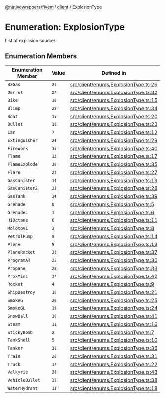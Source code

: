 [@nativewrappers/fivem](../../README.md) / [client](../README.md) / ExplosionType

# Enumeration: ExplosionType

List of explosion sources.

## Enumeration Members

| Enumeration Member | Value | Defined in |
| ------ | ------ | ------ |
| `BZGas` | `21` | [src/client/enums/ExplosionType.ts:26](https://github.com/nativewrappers/fivem/blob/48a3f351defb1a6508113ef71a8290d8cb1a458c/src/client/enums/ExplosionType.ts#L26) |
| `Barrel` | `27` | [src/client/enums/ExplosionType.ts:32](https://github.com/nativewrappers/fivem/blob/48a3f351defb1a6508113ef71a8290d8cb1a458c/src/client/enums/ExplosionType.ts#L32) |
| `Bike` | `10` | [src/client/enums/ExplosionType.ts:15](https://github.com/nativewrappers/fivem/blob/48a3f351defb1a6508113ef71a8290d8cb1a458c/src/client/enums/ExplosionType.ts#L15) |
| `Blimp` | `29` | [src/client/enums/ExplosionType.ts:34](https://github.com/nativewrappers/fivem/blob/48a3f351defb1a6508113ef71a8290d8cb1a458c/src/client/enums/ExplosionType.ts#L34) |
| `Boat` | `15` | [src/client/enums/ExplosionType.ts:20](https://github.com/nativewrappers/fivem/blob/48a3f351defb1a6508113ef71a8290d8cb1a458c/src/client/enums/ExplosionType.ts#L20) |
| `Bullet` | `18` | [src/client/enums/ExplosionType.ts:23](https://github.com/nativewrappers/fivem/blob/48a3f351defb1a6508113ef71a8290d8cb1a458c/src/client/enums/ExplosionType.ts#L23) |
| `Car` | `7` | [src/client/enums/ExplosionType.ts:12](https://github.com/nativewrappers/fivem/blob/48a3f351defb1a6508113ef71a8290d8cb1a458c/src/client/enums/ExplosionType.ts#L12) |
| `Extinguisher` | `24` | [src/client/enums/ExplosionType.ts:29](https://github.com/nativewrappers/fivem/blob/48a3f351defb1a6508113ef71a8290d8cb1a458c/src/client/enums/ExplosionType.ts#L29) |
| `FireWork` | `35` | [src/client/enums/ExplosionType.ts:40](https://github.com/nativewrappers/fivem/blob/48a3f351defb1a6508113ef71a8290d8cb1a458c/src/client/enums/ExplosionType.ts#L40) |
| `Flame` | `12` | [src/client/enums/ExplosionType.ts:17](https://github.com/nativewrappers/fivem/blob/48a3f351defb1a6508113ef71a8290d8cb1a458c/src/client/enums/ExplosionType.ts#L17) |
| `FlameExplode` | `30` | [src/client/enums/ExplosionType.ts:35](https://github.com/nativewrappers/fivem/blob/48a3f351defb1a6508113ef71a8290d8cb1a458c/src/client/enums/ExplosionType.ts#L35) |
| `Flare` | `22` | [src/client/enums/ExplosionType.ts:27](https://github.com/nativewrappers/fivem/blob/48a3f351defb1a6508113ef71a8290d8cb1a458c/src/client/enums/ExplosionType.ts#L27) |
| `GasCanister` | `14` | [src/client/enums/ExplosionType.ts:19](https://github.com/nativewrappers/fivem/blob/48a3f351defb1a6508113ef71a8290d8cb1a458c/src/client/enums/ExplosionType.ts#L19) |
| `GasCanister2` | `23` | [src/client/enums/ExplosionType.ts:28](https://github.com/nativewrappers/fivem/blob/48a3f351defb1a6508113ef71a8290d8cb1a458c/src/client/enums/ExplosionType.ts#L28) |
| `GasTank` | `34` | [src/client/enums/ExplosionType.ts:39](https://github.com/nativewrappers/fivem/blob/48a3f351defb1a6508113ef71a8290d8cb1a458c/src/client/enums/ExplosionType.ts#L39) |
| `Grenade` | `0` | [src/client/enums/ExplosionType.ts:5](https://github.com/nativewrappers/fivem/blob/48a3f351defb1a6508113ef71a8290d8cb1a458c/src/client/enums/ExplosionType.ts#L5) |
| `GrenadeL` | `1` | [src/client/enums/ExplosionType.ts:6](https://github.com/nativewrappers/fivem/blob/48a3f351defb1a6508113ef71a8290d8cb1a458c/src/client/enums/ExplosionType.ts#L6) |
| `HiOctane` | `6` | [src/client/enums/ExplosionType.ts:11](https://github.com/nativewrappers/fivem/blob/48a3f351defb1a6508113ef71a8290d8cb1a458c/src/client/enums/ExplosionType.ts#L11) |
| `Molotov1` | `3` | [src/client/enums/ExplosionType.ts:8](https://github.com/nativewrappers/fivem/blob/48a3f351defb1a6508113ef71a8290d8cb1a458c/src/client/enums/ExplosionType.ts#L8) |
| `PetrolPump` | `9` | [src/client/enums/ExplosionType.ts:14](https://github.com/nativewrappers/fivem/blob/48a3f351defb1a6508113ef71a8290d8cb1a458c/src/client/enums/ExplosionType.ts#L14) |
| `Plane` | `8` | [src/client/enums/ExplosionType.ts:13](https://github.com/nativewrappers/fivem/blob/48a3f351defb1a6508113ef71a8290d8cb1a458c/src/client/enums/ExplosionType.ts#L13) |
| `PlaneRocket` | `32` | [src/client/enums/ExplosionType.ts:37](https://github.com/nativewrappers/fivem/blob/48a3f351defb1a6508113ef71a8290d8cb1a458c/src/client/enums/ExplosionType.ts#L37) |
| `ProgramAR` | `25` | [src/client/enums/ExplosionType.ts:30](https://github.com/nativewrappers/fivem/blob/48a3f351defb1a6508113ef71a8290d8cb1a458c/src/client/enums/ExplosionType.ts#L30) |
| `Propane` | `28` | [src/client/enums/ExplosionType.ts:33](https://github.com/nativewrappers/fivem/blob/48a3f351defb1a6508113ef71a8290d8cb1a458c/src/client/enums/ExplosionType.ts#L33) |
| `ProxMine` | `37` | [src/client/enums/ExplosionType.ts:42](https://github.com/nativewrappers/fivem/blob/48a3f351defb1a6508113ef71a8290d8cb1a458c/src/client/enums/ExplosionType.ts#L42) |
| `Rocket` | `4` | [src/client/enums/ExplosionType.ts:9](https://github.com/nativewrappers/fivem/blob/48a3f351defb1a6508113ef71a8290d8cb1a458c/src/client/enums/ExplosionType.ts#L9) |
| `ShipDestroy` | `16` | [src/client/enums/ExplosionType.ts:21](https://github.com/nativewrappers/fivem/blob/48a3f351defb1a6508113ef71a8290d8cb1a458c/src/client/enums/ExplosionType.ts#L21) |
| `SmokeG` | `20` | [src/client/enums/ExplosionType.ts:25](https://github.com/nativewrappers/fivem/blob/48a3f351defb1a6508113ef71a8290d8cb1a458c/src/client/enums/ExplosionType.ts#L25) |
| `SmokeGL` | `19` | [src/client/enums/ExplosionType.ts:24](https://github.com/nativewrappers/fivem/blob/48a3f351defb1a6508113ef71a8290d8cb1a458c/src/client/enums/ExplosionType.ts#L24) |
| `SnowBall` | `36` | [src/client/enums/ExplosionType.ts:41](https://github.com/nativewrappers/fivem/blob/48a3f351defb1a6508113ef71a8290d8cb1a458c/src/client/enums/ExplosionType.ts#L41) |
| `Steam` | `11` | [src/client/enums/ExplosionType.ts:16](https://github.com/nativewrappers/fivem/blob/48a3f351defb1a6508113ef71a8290d8cb1a458c/src/client/enums/ExplosionType.ts#L16) |
| `StickyBomb` | `2` | [src/client/enums/ExplosionType.ts:7](https://github.com/nativewrappers/fivem/blob/48a3f351defb1a6508113ef71a8290d8cb1a458c/src/client/enums/ExplosionType.ts#L7) |
| `TankShell` | `5` | [src/client/enums/ExplosionType.ts:10](https://github.com/nativewrappers/fivem/blob/48a3f351defb1a6508113ef71a8290d8cb1a458c/src/client/enums/ExplosionType.ts#L10) |
| `Tanker` | `31` | [src/client/enums/ExplosionType.ts:36](https://github.com/nativewrappers/fivem/blob/48a3f351defb1a6508113ef71a8290d8cb1a458c/src/client/enums/ExplosionType.ts#L36) |
| `Train` | `26` | [src/client/enums/ExplosionType.ts:31](https://github.com/nativewrappers/fivem/blob/48a3f351defb1a6508113ef71a8290d8cb1a458c/src/client/enums/ExplosionType.ts#L31) |
| `Truck` | `17` | [src/client/enums/ExplosionType.ts:22](https://github.com/nativewrappers/fivem/blob/48a3f351defb1a6508113ef71a8290d8cb1a458c/src/client/enums/ExplosionType.ts#L22) |
| `Valkyrie` | `38` | [src/client/enums/ExplosionType.ts:43](https://github.com/nativewrappers/fivem/blob/48a3f351defb1a6508113ef71a8290d8cb1a458c/src/client/enums/ExplosionType.ts#L43) |
| `VehicleBullet` | `33` | [src/client/enums/ExplosionType.ts:38](https://github.com/nativewrappers/fivem/blob/48a3f351defb1a6508113ef71a8290d8cb1a458c/src/client/enums/ExplosionType.ts#L38) |
| `WaterHydrant` | `13` | [src/client/enums/ExplosionType.ts:18](https://github.com/nativewrappers/fivem/blob/48a3f351defb1a6508113ef71a8290d8cb1a458c/src/client/enums/ExplosionType.ts#L18) |
